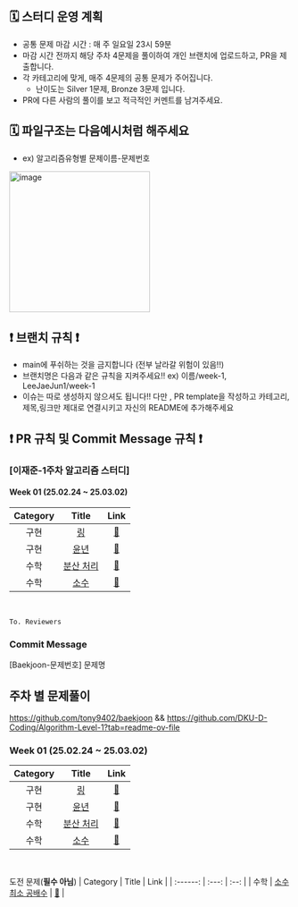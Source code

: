 ## 🗓️ 스터디 운영 계획
- 공통 문제 마감 시간 : 매 주 일요일 23시 59분
- 마감 시간 전까지 해당 주차 4문제을 풀이하여 개인 브랜치에 업로드하고, PR을 제출합니다.
- 각 카테고리에 맞게, 매주 4문제의 공통 문제가 주어집니다.
    - 난이도는 Silver 1문제, Bronze 3문제 입니다.
- PR에 다른 사람의 풀이를 보고 적극적인 커멘트를 남겨주세요.

## 🗓️ 파일구조는 다음예시처럼 해주세요 
- ex) 알고리즘유형별 문제이름-문제번호
<img width="252" alt="image" src="https://github.com/user-attachments/assets/71a5fc6c-ca41-4eda-ab13-f5c806c1570c">

## ❗️ 브랜치 규칙 ❗️
- main에 푸쉬하는 것을 금지합니다 (전부 날라갈 위험이 있음!!)
- 브랜치명은 다음과 같은 규칙을 지켜주세요!! ex) 이름/week-1, LeeJaeJun1/week-1
- 이슈는 따로 생성하지 않으셔도 됩니다!! 다만 , PR template을 작성하고 카테고리,제목,링크만 제대로 연결시키고 자신의 README에 추가해주세요
## ❗️ PR 규칙 및 Commit Message 규칙 ❗️
### [이재준-1주차 알고리즘 스터디] 
#### Week 01 (25.02.24 ~ 25.03.02)
| Category | Title | Link |
| :------: | :---: | :--: |
| 구현 |  <a href="https://www.acmicpc.net/problem/3036">링</a> | <a href="">🔗</a> |
| 구현 |  <a href="https://www.acmicpc.net/problem/2753">윤년</a> | <a href="">🔗</a> |
| 수학 |  <a href="https://www.acmicpc.net/problem/1009">분산 처리</a> | <a href="">🔗</a> |
| 수학 |  <a href="https://www.acmicpc.net/problem/2581">소수</a> | <a href="">🔗</a> |
<br>

```
To. Reviewers
```
### Commit Message
[Baekjoon-문제번호] 문제명

 
## 주차 별 문제풀이 
https://github.com/tony9402/baekjoon &&  https://github.com/DKU-D-Coding/Algorithm-Level-1?tab=readme-ov-file
 
### Week 01 (25.02.24 ~ 25.03.02)
| Category | Title | Link |
| :------: | :---: | :--: |
| 구현 |  <a href="https://www.acmicpc.net/problem/3036">링</a> | <a href="">🔗</a> |
| 구현 |  <a href="https://www.acmicpc.net/problem/2753">윤년</a> | <a href="">🔗</a> |
| 수학 |  <a href="https://www.acmicpc.net/problem/1009">분산 처리</a> | <a href="">🔗</a> |
| 수학 |  <a href="https://www.acmicpc.net/problem/2581">소수</a> | <a href="">🔗</a> |
<br>

도전 문제(**필수 아님**)
| Category | Title | Link |
| :------: | :---: | :--: |
| 수학 |  <a href="https://www.acmicpc.net/problem/21919">소수 최소 공배수</a> | <a href="https://www.acmicpc.net/problem/21919">🔗</a> |
<br>
